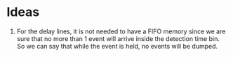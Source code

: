 # Ideas

1. For the delay lines, it is not needed to have a FIFO memory since we are sure that no more than 1 event will arrive inside the detection time bin. So we can say that while the event is held, no events will be dumped.